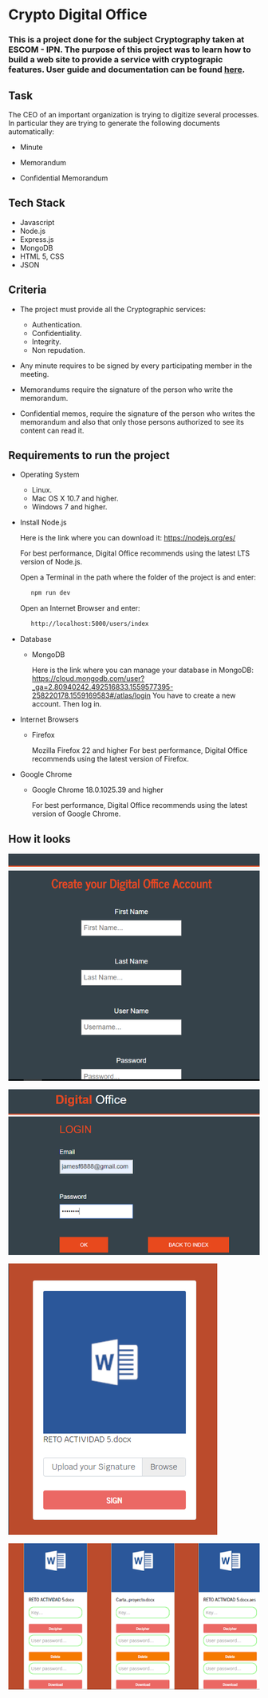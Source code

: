 # Crypto Digital Office

### This is a project done for the subject Cryptography taken at ESCOM - IPN. The purpose of this project was to learn how to build a web site to provide a service with cryptograpic features. User guide and documentation can be found [here](https://github.com/howlettjames/Crypto-Digital-Office/blob/master/Docs/Final%20Digital%20Office.pdf).

## Task

The CEO of an important organization is trying to digitize several processes. In particular they are trying to generate the following documents automatically:

* Minute

* Memorandum

* Confidential Memorandum

## Tech Stack
* Javascript
* Node.js
* Express.js
* MongoDB
* HTML 5, CSS
* JSON

## Criteria

* The project must provide all the Cryptographic services:
    * Authentication.
    * Confidentiality.
    * Integrity.
    * Non repudation.

* Any minute requires to be signed by every participating member in the meeting.

* Memorandums require the signature of the person who write the memorandum. 

* Confidential memos, require the signature of the person who writes the memorandum and also that only those persons authorized to see its content can read it.

## Requirements to run the project

* Operating System
    * Linux.
    * Mac OS X 10.7 and higher.
    * Windows 7 and higher.

* Install Node.js

    Here is the link where you can download it: https://nodejs.org/es/

    For best performance, Digital Office recommends using the latest LTS version of Node.js.

    Open a Terminal in the path where the folder of the project is and enter: 

     ```bash
        npm run dev
     ```
    Open an Internet Browser and enter: 
    ```bash
       http://localhost:5000/users/index
    ```

* Database
    * MongoDB
        
        Here is the link where you can manage your database in MongoDB: https://cloud.mongodb.com/user?_ga=2.80940242.492516833.1559577395-258220178.1559169583#/atlas/login
        You have to create a new account. Then log in.

* Internet Browsers
    * Firefox

        Mozilla Firefox 22 and higher
        For best performance, Digital Office recommends using the latest version of Firefox.

* Google Chrome
    * Google Chrome 18.0.1025.39 and higher

	    For best performance, Digital Office recommends using the latest version of Google Chrome.

## How it looks

![Page](https://github.com/howlettjames/Crypto-Digital-Office/blob/master/Test/digital.png "Page")

![Page](https://github.com/howlettjames/Crypto-Digital-Office/blob/master/Test/digital1.png "Page")

![Page](https://github.com/howlettjames/Crypto-Digital-Office/blob/master/Test/digital2.png "Page")

![Page](https://github.com/howlettjames/Crypto-Digital-Office/blob/master/Test/digital3.png "Page")
